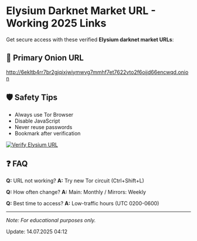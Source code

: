 # Elysium Darknet Market URL - Working 2025 Links

Get secure access with these verified **Elysium darknet market URLs**:

## 🔗 Primary Onion URL
http://6ekltb4rr7br2gjqixjwiymwvg7mmhf7et7622vto2f6oijd66encwqd.onion


## 🛡️ Safety Tips
- Always use Tor Browser
- Disable JavaScript
- Never reuse passwords
- Bookmark after verification

[<img src="/resources/verify-url.png" alt="Verify Elysium URL">](http://6ekltb4rr7br2gjqixjwiymwvg7mmhf7et7622vto2f6oijd66encwqd.onion)

## ❓ FAQ
**Q:** URL not working?
**A:** Try new Tor circuit (Ctrl+Shift+L)

**Q:** How often change?
**A:** Main: Monthly / Mirrors: Weekly

**Q:** Best time to access?
**A:** Low-traffic hours (UTC 0200-0600)

---

*Note: For educational purposes only.*





















Update:  14.07.2025 04:12